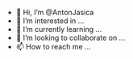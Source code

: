 - 👋 Hi, I’m @AntonJasica
- 👀 I’m interested in ...
- 🌱 I’m currently learning ...
- 💞️ I’m looking to collaborate on ...
- 📫 How to reach me ...

<!---
AntonJasica/AntonJasica is a ✨ special ✨ repository because its `README.md` (this file) appears on your GitHub profile.
You can click the Preview link to take a look at your changes.
--->
